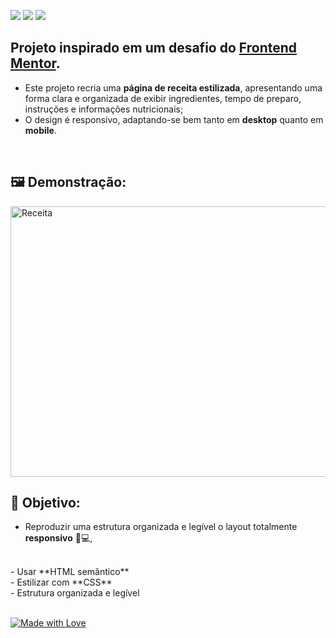 <img src="https://img.shields.io/badge/HTML5-E44D26?style=for-the-badge&logo=html5&logoColor=white" /> <img src="https://img.shields.io/badge/CSS3-264DE4?style=for-the-badge&logo=css3&logoColor=white" /> <img src="https://img.shields.io/badge/FlexBox-62CDFF?style=for-the-badge&logo=css3&logoColor=white" />
<br>
## Projeto inspirado em um desafio do [Frontend Mentor](https://www.frontendmentor.io/profile/AnaCCapel).

* Este projeto recria uma **página de receita estilizada**, apresentando uma forma clara e organizada de exibir ingredientes, tempo de preparo, instruções e informações nutricionais;
* O design é responsivo, adaptando-se bem tanto em **desktop** quanto em **mobile**.

<br>

## 🖼️ Demonstração:


<img width="577" height="433" alt="Receita" src="https://github.com/user-attachments/assets/e40b49cd-7e2b-45d3-8679-79bc14792afb" />

<br>

## 🎯 Objetivo:

- Reproduzir uma estrutura organizada e legível o layout totalmente **responsivo** 📱💻,
<br>
- Usar **HTML semântico** 
<br>
- Estilizar com **CSS**  
<br>
- Estrutura organizada e legível  

<br>
<br>

[![Made with Love](https://img.shields.io/badge/Made%20with-💜-AA77FF?style=flat-square)]()  
